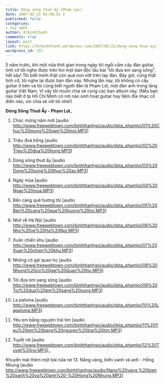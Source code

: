```yaml
---
title: Dòng sông thuở ấy (Phạm Lợi)
date: 2007-05-21 03:50:53 Z
published: false
categories:
- Suy nghĩ
author: drbinhthanh
comments: true
layout: post
link: https://drbinhthanh.wordpress.com/2007/05/21/dong-song-thuo-ay/
wordpress_id: 157
---
```


5 năm trước, khi một nửa thời gian trong ngày tôi ngồi cầm cây đàn guitar, tình cờ tôi nghe được trên tivi một bản độc tấu bài "tôi đưa em sang sông", hết sảy! Tôi biết mình thật còn quá non nớt trên tay đàn. Bây giờ, cũng thật tình cờ, tôi nghe lại được bàn đàn này. Nhưng lần này, tôi không có cây guitar ở bên và tôi cũng biết người đàn là Phạm Lợi, một đàn anh trong làng guitar Việt Nam. Vì vậy tôi muốn chia sẻ cùng các bạn album này. (Nếu bạn nào biết ở tp Hồ Chí Minh có nơi nào sinh hoạt guitar hay tiệm đĩa nhạc cổ điển nào, xin chia sẻ với tôi nhé!)

**Dòng Sông Thuở Ấy - Phạm Lợi**_

1. Chúc mừng năm mới
[audio http://www.freewebtown.com/binhthanhgo/audio/dsta_phamloi/01%20Chuc%20mung%20nam%20moi.MP3]

2. Triệu đoá hồng
[audio http://www.freewebtown.com/binhthanhgo/audio/dsta_phamloi/02%20Trieu%20doa%20hong.MP3]

3. Dòng sông thuở ấy
[audio http://www.freewebtown.com/binhthanhgo/audio/dsta_phamloi/03%20Dong%20song%20thuo%20ay.MP3]

4. Ngày mùa
[audio http://www.freewebtown.com/binhthanhgo/audio/dsta_phamloi/04%20Ngay%20mua.MP3]

5. Bến cảng quê hương tôi
[audio http://www.freewebtown.com/binhthanhgo/audio/dsta_phamloi/05%20Ben%20cang%20que%20huong%20toi.MP3]

6. Nhớ về Hà Nội
[audio http://www.freewebtown.com/binhthanhgo/audio/dsta_phamloi/06%20Nho%20ve%20Ha%20Noi.MP3]

7. Xuân chiến khu
[audio http://www.freewebtown.com/binhthanhgo/audio/dsta_phamloi/07%20Xuan%20chien%20khu.MP3]

8. Những cô gái quan họ
[audio http://www.freewebtown.com/binhthanhgo/audio/dsta_phamloi/08%20Nhung%20co%20gai%20Quan%20ho.MP3]

9. Tôi đưa em sang sông
[audio http://www.freewebtown.com/binhthanhgo/audio/dsta_phamloi/09%20Toi%20dua%20em%20sang%20song.MP3]

10. La paloma
[audio http://www.freewebtown.com/binhthanhgo/audio/dsta_phamloi/10%20Lapaloma.MP3]

11. Yêu em bằng nguyên trái tim
[audio http://www.freewebtown.com/binhthanhgo/audio/dsta_phamloi/11%20Yeu%20em%20bang%20nguyen%20trai%20tim.MP3]

12. Tuyết rơi
[audio http://www.freewebtown.com/binhthanhgo/audio/dsta_phamloi/12%20Tuyet%20roi.MP3]_

Khuyến mãi thêm một bài nữa nè
13. Nắng vàng, biển xanh và anh - Hồng Nhung
[audio http://www.freewebtown.com/binhthanhgo/audio/Nang%20vang,%20bien%20xanh%20va%20anh%20-%20Hong%20Nhung.MP3]
